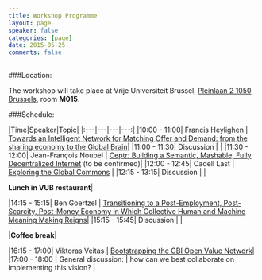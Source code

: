 ```yaml
---
title: Workshop Programme
layout: page
speaker: false
categories: [page]
date: 2015-05-25
comments: false
---
```


###Location:

The workshop will take place at Vrije Universiteit Brussel, [Pleinlaan 2 1050 Brussels](https://www.google.be/maps/place/Vrije+Universiteit+Brussel/@50.8230583,4.3925353,15z/data=!4m2!3m1!1s0x0:0x34a700e47f2f7fc5), room <strong>M015</strong>.

###Schedule:

|Time|Speaker|Topic|
|:---|---|---|---:|
|10:00 - 11:00| Francis Heylighen | <a href="{{site.baseurl}}/speakers/francis/">Towards an Intelligent Network for Matching Offer and Demand: from the sharing economy to the Global Brain</a>|
|11:00 - 11:30| Discussion | | 
|11:30 - 12:00| Jean-François Noubel | <a href="{{site.baseurl}}/speakers/noubel/">Ceptr: Building a Semantic, Mashable, Fully Decentralized Internet</a> (to be confirmed)|
|12:00 - 12:45| Cadell Last | <a href="speakers/last">Exploring the Global Commons</a> |
|12:15 - 13:15| Discussion | |

<strong>Lunch in VUB restaurant</strong>|

|14:15 - 15:15| Ben Goertzel | <a href="{{site.baseurl}}/speakers/ben/">Transitioning to a Post-Employment, Post-Scarcity, Post-Money Economy in Which Collective Human and Machine Meaning Making Reigns</a>|
|15:15 - 15:45| Discussion | |

|<strong>Coffee break</strong>|

|16:15 - 17:00| Viktoras Veitas | <a href="{{site.baseurl}}/speakers/vveitas/">Bootstrapping the GBI Open Value Network</a>|
|17:00 - 18:00 | General discussion: | how can we best collaborate on implementing this vision? |






